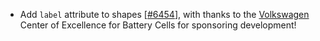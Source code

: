  - Add `label` attribute to shapes [[#6454](https://github.com/plotly/plotly.js/pull/6454)], with thanks to 
the [Volkswagen](https://www.volkswagenag.com) Center of Excellence for Battery Cells for sponsoring development!